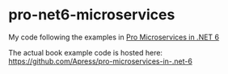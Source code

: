 # pro-net6-microservices
My code following the examples in [Pro Microservices in .NET 6](https://link.springer.com/book/10.1007/978-1-4842-7833-8)

The actual book example code is hosted here: https://github.com/Apress/pro-microservices-in-.net-6
